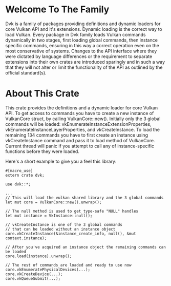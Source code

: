 # Welcome To The Family
Dvk is a family of packages providing definitions and dynamic loaders for core Vulkan API and it's extensions. Dynamic loading is the correct way to load Vulkan. Every package in Dvk family loads Vulkan commands dynamically in two stages, first loading global commands, then instance specific commands, ensuring in this way a correct operation even on the most conservative of systems. Changes to the API interface where they were dictated by language differences or the requirement to separate extensions into their own crates are introduced sparingly and in such a way that they will not alter or limit the functionality of the API as outlined by the official standard(s).

# About This Crate
This crate provides the definitions and a dynamic loader for core Vulkan API. To get access to commands you have to create a new instance of VulkanCore struct, by calling VulkanCore::new(). Initially only the 3 global commands will be loaded: vkEnumerateInstanceExtensionProperties, vkEnumerateInstanceLayerProperties, and vkCreateInstance. To load the remaining 134 commands you have to first create an instance using vkCreateInstance command and pass it to load method of VulkanCore. Current thread will panic if you attempt to call any of instance-specific functions before they were loaded.

Here's a short example to give you a feel this library:

```
#[macro_use]
extern crate dvk;

use dvk::*;

...
// This will load the vulkan shared library and the 3 global commands
let mut core = VulkanCore::new().unwrap(); 

// The null method is used to get type-safe "NULL" handles
let mut instance = VkInstance::null();

// vkCreateInstance is one of the 3 global commands
// that can be loaded without an instance object
core.vkCreateInstance(&instance_create_info, null(), &mut context.instance);

// After you've acquired an instance object the remaining commands can be loaded
core.load(instance).unwrap(); 

// The rest of commands are loaded and ready to use now
core.vkEnumeratePhysicalDevices(...); 
core.vkCreateDevice(...); 
core.vkQueueSubmit(...);
```
